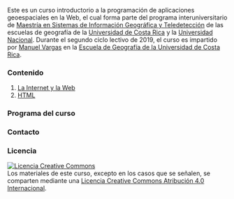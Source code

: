 Este es un curso introductorio a la programación de aplicaciones geoespaciales en la Web, el cual forma parte del programa interuniversitario de [Maestría en Sistemas de Información Geográfica y Teledetección](https://www.una.ac.cr/index.php/m-oferta-academica/sistemas-de-informacion-geografica-y-teledeteccion-maestria-en/visit) de las escuelas de geografía de la [Universidad de Costa Rica](https://www.ucr.ac.cr/) y la [Universidad Nacional](https://www.una.ac.cr/). Durante el segundo ciclo lectivo de 2019, el curso es impartido por [Manuel Vargas](https://github.com/mfvargas) en la [Escuela de Geografía de la Universidad de Costa Rica](https://www.geografia.fcs.ucr.ac.cr/).

### Contenido
1. [La Internet y la Web](https://mfvargas.github.io/curso-programacion-web-geoespacial/temas/internet-web.html)
2. [HTML](https://mfvargas.github.io/curso-programacion-web-geoespacial/temas/internet-web.html)

### Programa del curso

### Contacto

### Licencia
<a rel="license" href="http://creativecommons.org/licenses/by/4.0/"><img alt="Licencia Creative Commons" style="border-width:0" src="https://i.creativecommons.org/l/by/4.0/88x31.png" /></a><br /><span xmlns:dct="http://purl.org/dc/terms/" property="dct:title">Los materiales de este curso, excepto en los casos que se señalen, se comparten mediante una <a rel="license" href="http://creativecommons.org/licenses/by/4.0/">Licencia Creative Commons Atribución 4.0 Internacional</a>.
